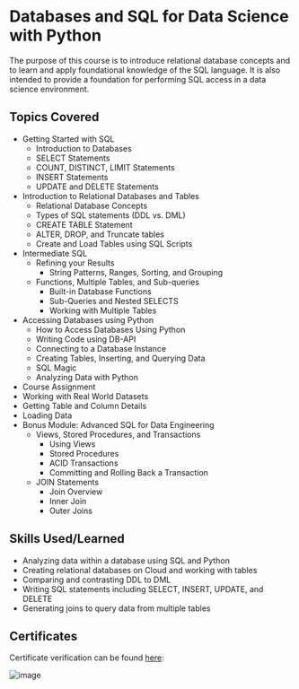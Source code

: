 # Databases and SQL for Data Science with Python
The purpose of this course is to introduce relational database concepts and to learn and apply foundational knowledge of the SQL language. It is also intended to provide a foundation for performing SQL access in a data science environment.

## Topics Covered
- Getting Started with SQL
  - Introduction to Databases
  - SELECT Statements
  - COUNT, DISTINCT, LIMIT Statements
  - INSERT Statements
  - UPDATE and DELETE Statements
- Introduction to Relational Databases and Tables
  - Relational Database Concepts
  - Types of SQL statements (DDL vs. DML)
  - CREATE TABLE Statement
  - ALTER, DROP, and Truncate tables
  - Create and Load Tables using SQL Scripts
- Intermediate SQL
  - Refining your Results
    - String Patterns, Ranges, Sorting, and Grouping
  - Functions, Multiple Tables, and Sub-queries
    - Built-in Database Functions
    - Sub-Queries and Nested SELECTS
    - Working with Multiple Tables
- Accessing Databases using Python
  - How to Access Databases Using Python
  - Writing Code using DB-API
  - Connecting to a Database Instance
  - Creating Tables, Inserting, and Querying Data
  - SQL Magic
  - Analyzing Data with Python
- Course Assignment
 - Working with Real World Datasets
 - Getting Table and Column Details
 - Loading Data
- Bonus Module: Advanced SQL for Data Engineering
  - Views, Stored Procedures, and Transactions
    - Using Views
    - Stored Procedures
    - ACID Transactions
    - Committing and Rolling Back a Transaction
  - JOIN Statements
    - Join Overview
    - Inner Join
    - Outer Joins

## Skills Used/Learned
- Analyzing data within a database using SQL and Python
- Creating relational databases on Cloud and working with tables
- Comparing and contrasting DDL to DML
- Writing SQL statements including SELECT, INSERT, UPDATE, and DELETE
- Generating joins to query data from multiple tables

## Certificates
Certificate verification can be found [here](https://www.coursera.org/account/accomplishments/verify/V7GAZJAAN2QL):

![image](https://github.com/ethanbenavides/Databases-and-SQL-for-Data-Science-with-Python/assets/57383185/f1ce8d69-544c-4e12-9a50-b70f6536f23e)
